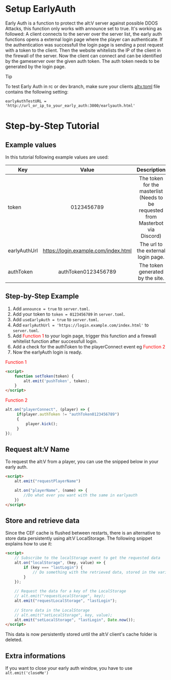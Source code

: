 # Setup EarlyAuth

Early Auth is a function to protect the alt:V server against possible DDOS Attacks, this function only works with announce set to true.
It's working as followed: A client connects to the server over the server list, the early auth functions opens a external login page where the player can authenticate. If the authentication was successfull the login page is sending a post request with a token to the client. Then the website whitelists the IP of the client in the firewall of the server. Now the client can connect and can be identified by the gameserver over the given auth token. The auth token needs to be generated by the login page.

> [!TIP]
> To test Early Auth in rc or dev branch, make sure your clients [altv.toml](~/articles/configs/client.md) file contains the following setting:
> ```
> earlyAuthTestURL = 'http://url_or_ip_to_your_early_auth:3000/earlyauth.html'
> ```

# Step-by-Step Tutorial

## Example values

In this tutorial following example values are used:

| Key   |             Value             |             Description             |
| ------ | :-------------------------------: | :-------------------------------: |
|   token           |   0123456789                                  |   The token for the masterlist (Needs to be requested from Masterbot via Discord)          |
|   earlyAuthUrl    |   https://login.example.com/index.html    |   The url to the external login page. |
|   authToken       |   authToken0123456789                         |   The token generated by the site.    |

## Step-by-Step Example

1. Add `announce = true` to `server.toml`.
2. Add your token to `token = 0123456789` in `server.toml`.
3. Add `useEarlyAuth = true` to `server.toml`.
4. Add `earlyAuthUrl = 'https://login.example.com/index.html'` to `server.toml`.
5. Add <span style="color:red">Function 1</span> to your login page, trigger this function and a firewall whitelist function after successfull login.
6. Add a check for the authToken to the playerConnect event eg <span style="color:red">Function 2</span>
7. Now the earlyAuth login is ready.

<span style="color:red">Function 1</span>

```html
<script>
    function setToken(token) {
        alt.emit('pushToken', token);
    }
</script>
```

<span style="color:red">Function 2</span>

```js
alt.on("playerConnect", (player) => {
     if(player.authToken != "authToken0123456789")
     {
         player.kick();
     }
});
```

## Request alt:V Name
To request the alt:V from a player, you can use the snipped below in your early auth.

```html
<script>
    alt.emit("requestPlayerName")

    alt.on("playerName", (name) => {
        //Do what ever you want with the same in earlyauth
    })
</script>
```

## Store and retrieve data
Since the CEF cache is flushed between restarts, there is an alternative to store data persistently using alt:V LocalStorage.
The following snippet explains how to use it:
```html
<script>
    // Subscribe to the localStorage event to get the requested data
    alt.on("localStorage", (key, value) => {
        if (key === "lastLogin") {
            // Do something with the retrieved data, stored in the variable "value"
        }
    });
    
    // Request the data for a key of the LocalStorage
    // alt.emit("requestLocalStorage", key);
    alt.emit("requestLocalStorage", "lastLogin");
    
    // Store data in the LocalStorage
    // alt.emit("setLocalStorage", key, value);
    alt.emit("setLocalStorage", "lastLogin", Date.now());
</script>
```
This data is now persistently stored until the alt:V client's cache folder is deleted.

## Extra informations
If you want to close your early auth window, you have to use `alt.emit('closeMe')`